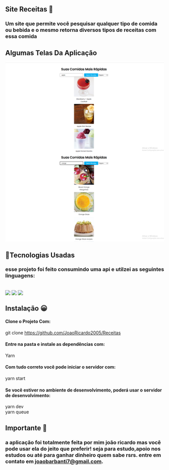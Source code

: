## Site Receitas 🥝

### Um site que permite você pesquisar qualquer tipo de comida ou bebida e o mesmo retorna diversos tipos de receitas com essa comida
## Algumas Telas Da Aplicação
<img align="center" src="git.png">
<img align="center" src="git 2.png">


## 🚀Tecnologias Usadas

### esse projeto foi feito consumindo uma api e utilzei as seguintes linguagens:

<div style="display: inline_block"><br/>
<img align="center" src="https://img.shields.io/badge/REACT-E34F26?style=for-the-badge&logo=html5&logoColor=white">
<img align="center" src="https://img.shields.io/badge/CSS3-1572B6?style=for-the-badge&logo=css3&logoColor=white">
<img align="center" src="https://img.shields.io/badge/JavaScript-323330?style=for-the-badge&logo=javascript&logoColor=F7DF1E">

</div>

## Instalação 😀 

#### Clone o Projeto Com: </br>

git clone https://github.com/JoaoRicardo2005/Receitas
#### Entre na pasta e instale as dependências com: 
 Yarn
#### Com tudo correto você pode iniciar o servidor com:
yarn start
#### Se você estiver no ambiente de desenvolvimento, poderá usar o servidor de desenvolvimento:
yarn dev</br>
yarn queue
## Importante 💛

### a aplicação foi totalmente feita por mim joão ricardo mas você pode usar ela do jeito que preferir! seja para estudo,apoio nos estudos ou até para ganhar dinheiro quem sabe rsrs. entre em contato em joaobarbanti7@gmail.com.
</div>

